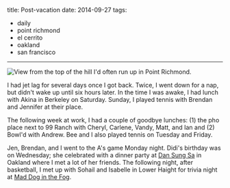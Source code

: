 title: Post-vacation
date: 2014-09-27
tags:
- daily
- point richmond
- el cerrito
- oakland
- san francisco
---

![View from the top of the hill I'd often run up in Point Richmond.](https://dl.dropbox.com/u/4291520/journal-images/richmond-marina-bay.jpg)

I had jet lag for several days once I got back. Twice, I went down for a nap, but didn't wake up until six hours later. In the time I was awake, I had lunch with Akina in Berkeley on Saturday. Sunday, I played tennis with Brendan and Jennifer at their place.

The following week at work, I had a couple of goodbye lunches: (1) the pho place next to 99 Ranch with Cheryl, Carlene, Vandy, Matt, and Ian and (2) Bowl'd with Andrew. Bee and I also played tennis on Tuesday and Friday.

Jen, Brendan, and I went to the A's game Monday night. Didi's birthday was on Wednesday; she celebrated with a dinner party at [Dan Sung Sa](http://www.yelp.com/biz/dan-sung-sa-oakland) in Oakland where I met a lot of her friends. The following night, after basketball, I met up with Sohail and Isabelle in Lower Haight for trivia night at [Mad Dog in the Fog](http://www.yelp.com/biz/mad-dog-in-the-fog-san-francisco).
